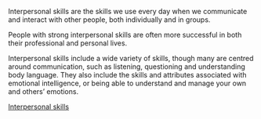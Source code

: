Interpersonal skills are the skills we use every day when we communicate and interact with other people, both individually and in groups.

People with strong interpersonal skills are often more successful in both their professional and personal lives.

Interpersonal skills include a wide variety of skills, though many are centred around communication, such as listening, questioning and understanding body language. They also include the skills and attributes associated with emotional intelligence, or being able to understand and manage your own and others’ emotions.



[Interpersonal skills](https://www.skillsyouneed.com/interpersonal-skills.html)

